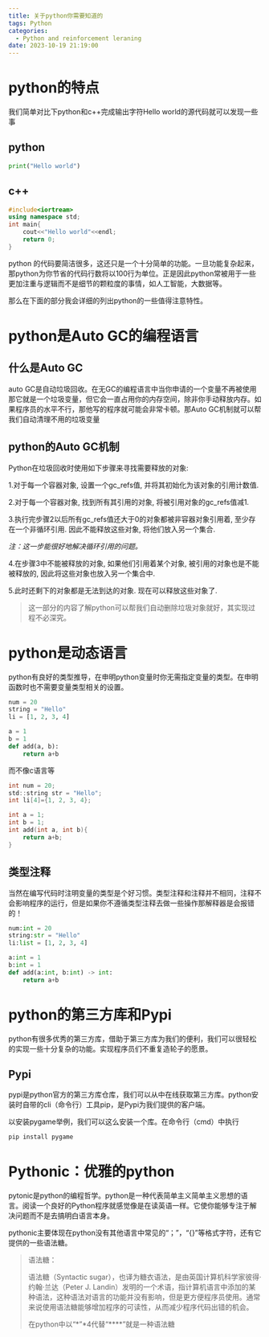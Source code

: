 ```yaml
---
title: 关于python你需要知道的
tags: Python
categories:
  - Python and reinforcement leraning
date: 2023-10-19 21:19:00
---
```


# python的特点

我们简单对比下python和c++完成输出字符Hello world的源代码就可以发现一些事

## python

```python
print("Hello world")
```

## c++



```cpp
#include<iortream>
using namespace std;
int main{
    cout<<"Hello world"<<endl;
    return 0;
}
```

python 的代码要简洁很多，这还只是一个十分简单的功能。一旦功能复杂起来，那python为你节省的代码行数将以100行为单位。正是因此python常被用于一些更加注重与逻辑而不是细节的颗粒度的事情，如人工智能，大数据等。

那么在下面的部分我会详细的列出python的一些值得注意特性。

# python是Auto GC的编程语言

## 什么是Auto GC

auto GC是自动垃圾回收。在无GC的编程语言中当你申请的一个变量不再被使用那它就是一个垃圾变量，但它会一直占用你的内存空间，除非你手动释放内存。如果程序员的水平不行，那他写的程序就可能会非常卡顿。那Auto GC机制就可以帮我们自动清理不用的垃圾变量

## python的Auto GC机制

Python在垃圾回收时使用如下步骤来寻找需要释放的对象:

1.对于每一个容器对象, 设置一个gc_refs值, 并将其初始化为该对象的引用计数值.

2.对于每一个容器对象, 找到所有其引用的对象, 将被引用对象的gc_refs值减1.

3.执行完步骤2以后所有gc_refs值还大于0的对象都被非容器对象引用着, 至少存在一个非循环引用. 因此不能释放这些对象, 将他们放入另一个集合.

*注：这一步能很好地解决循环引用的问题。*

4.在步骤3中不能被释放的对象, 如果他们引用着某个对象, 被引用的对象也是不能被释放的, 因此将这些对象也放入另一个集合中.

5.此时还剩下的对象都是无法到达的对象. 现在可以释放这些对象了.

> 这一部分的内容了解python可以帮我们自动删除垃圾对象就好，其实现过程不必深究。

# python是动态语言

python有良好的类型推导，在申明python变量时你无需指定变量的类型。在申明函数时也不需要变量类型相关的设置。

```python
num = 20
string = "Hello"
li = [1, 2, 3, 4]

a = 1
b = 1
def add(a, b):
    return a+b
```

而不像c语言等

``` c
int num = 20;
std::string str = "Hello";
int li[4]={1, 2, 3, 4};

int a = 1;
int b = 1;
int add(int a, int b){
    return a+b;
}
```

## 类型注释

当然在编写代码时注明变量的类型是个好习惯。类型注释和注释并不相同，注释不会影响程序的运行，但是如果你不遵循类型注释去做一些操作那解释器是会报错的！

```python
num:int = 20
string:str = "Hello"
li:list = [1, 2, 3, 4]

a:int = 1
b:int = 1
def add(a:int, b:int) -> int:
    return a+b
```

# python的第三方库和Pypi

python有很多优秀的第三方库，借助于第三方库为我们的便利，我们可以很轻松的实现一些十分复杂的功能。实现程序员们不重复造轮子的愿景。

## Pypi

pypi是python官方的第三方库仓库，我们可以从中在线获取第三方库。python安装时自带的cli（命令行）工具pip，是Pypi为我们提供的客户端。

以安装pygame举例，我们可以这么安装一个库。在命令行（cmd）中执行

```cmd
pip install pygame
```



# Pythonic：优雅的python

pytonic是python的编程哲学。python是一种代表简单主义简单主义思想的语言。阅读一个良好的Python程序就感觉像是在读英语一样。它使你能够专注于解决问题而不是去搞明白语言本身。

pythonic主要体现在python没有其他语言中常见的“；”，“{}”等格式字符，还有它提供的一些语法糖。

> 语法糖：
>
> 语法糖（Syntactic sugar），也译为糖衣语法，是由英国计算机科学家彼得·约翰·兰达（Peter J. Landin）发明的一个术语，指计算机语言中添加的某种语法，这种语法对语言的功能并没有影响，但是更方便程序员使用。通常来说使用语法糖能够增加程序的可读性，从而减少程序代码出错的机会。
>
> 在python中以“\*”\*4代替“\****”就是一种语法糖


